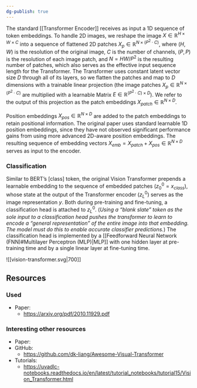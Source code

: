```yaml
---
dg-publish: true
---
```

The standard [[Transformer Encoder]] receives as input a 1D sequence of token embeddings. To handle 2D images, we reshape the image $X \in \mathbb{R}^{H×W ×C}$ into a sequence of flattened 2D patches $X_p \in \mathbb{R}^{N ×(P^2 \cdot C)}$, where $(H, W)$ is the resolution of the original image, $C$ is the number of channels, $(P, P)$ is the resolution of each image patch, and $N = HW/P^2$ is the resulting number of patches, which also serves as the effective input sequence length for the Transformer. The Transformer uses constant latent vector size $D$ through all of its layers, so we flatten the patches and map to $D$ dimensions with a trainable linear projection (the image patches  $X_p \in \mathbb{R}^{N ×(P^2 \cdot C)}$ are multiplied with a learnable Matrix $E \in \mathbb{R}^{(P^2 \cdot C) \times D}$). We refer to the output of this projection as the patch embeddings $X_{patch} \in \mathbb{R}^{N \times D}$. 

Position embeddings $X_{pos} \in \mathbb{R}^{N \times D}$ are added to the patch embeddings to retain positional information. The original paper uses standard learnable 1D position embeddings, since they have not observed significant performance gains from using more advanced 2D-aware position embeddings. The resulting sequence of embedding vectors $X_{emb}=X_{patch}+X_{pos} \in \mathbb{R}^{N \times D}$ serves as input to the encoder.

### Classification

Similar to BERT’s [class] token, the original Vision Transformer prepends a learnable embedding to the sequence of embedded patches ($z^0_0 = x_{class}$), whose state at the output of the Transformer encoder ($z^0_L$) serves as the image representation $y$. Both during pre-training and fine-tuning, a classification head is attached to $z^0_L$. (*Using a “blank slate” token as the sole input to a classification head pushes the transformer to learn to encode a “general representation” of the entire image into that embedding. The model must do this to enable accurate classifier predictions.*) The classification head is implemented by a [[Feedforward Neural Network (FNN)#Multilayer Perceptron (MLP)|MLP]] with one hidden layer at pre-training time and by a single linear layer at fine-tuning time. 


![[vision-transformer.svg|700]]
## Resources
### Used
- Paper:
	- https://arxiv.org/pdf/2010.11929.pdf
### Interesting other resources
- Paper:
- GitHub:
	- https://github.com/dk-liang/Awesome-Visual-Transformer
- Tutorials:
	- https://uvadlc-notebooks.readthedocs.io/en/latest/tutorial_notebooks/tutorial15/Vision_Transformer.html
